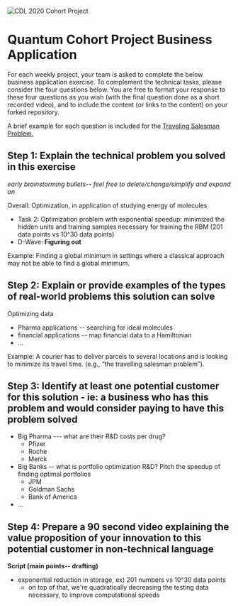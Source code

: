 ![CDL 2020 Cohort Project](../figures/CDL_logo.jpg)
# Quantum Cohort Project Business Application

For each weekly project, your team is asked to complete the below business application exercise.
To complement the technical tasks, please consider the four questions below.
You are free to format your response to these four questions as you wish (with the final question done as a short recorded video), and to include
the content (or links to the content) on your forked repository.

A brief example for each question is included for the 
[Traveling Salesman Problem.](https://en.wikipedia.org/wiki/Travelling_salesman_problem)

## Step 1: Explain the technical problem you solved in this exercise

*early brainstorming bullets-- feel free to delete/change/simplify and expand on*

Overall: Optimization, in application of studying energy of molecules

- Task 2: Optimization problem with exponential speedup: minimized the hidden units and training samples necessary for training the RBM (201 data points vs 10^30 data points)
- D-Wave: **Figuring out**

Example: Finding a global minimum in settings where a classical approach may not be able to find a global minimum.

## Step 2: Explain or provide examples of the types of real-world problems this solution can solve

Optimizing data
- Pharma applications -- searching for ideal molecules 
- financial applications -- map financial data to a Hamiltonian 
- ...

Example: A courier has to deliver parcels to several locations and is looking to minimize its travel time. (e.g., “the travelling salesman problem”).

## Step 3: Identify at least one potential customer for this solution - ie: a business who has this problem and would consider paying to have this problem solved

- Big Pharma --- what are their R&D costs per drug?
    - Pfizer
    - Roche
    - Merck
- Big Banks -- what is portfolio optimization R&D? Pitch the speedup of finding optimal portfolios
    - JPM 
    - Goldman Sachs
    - Bank of America
- ...

## Step 4: Prepare a 90 second video explaining the value proposition of your innovation to this potential customer in non-technical language

**Script (main points-- drafting)**
- exponential reduction in storage, ex) 201 numbers vs 10^30 data points
    - on top of that, we're quadratically decreasing the testing data necessary, to improve computational speeds